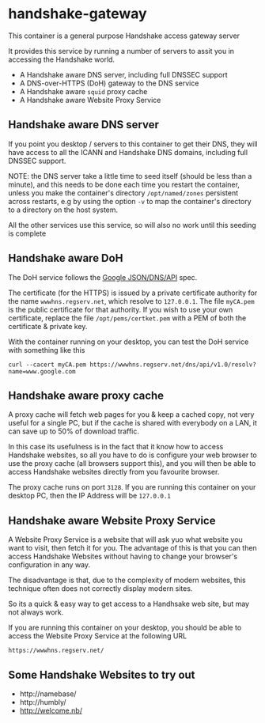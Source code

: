 # handshake-gateway

This container is a general purpose Handshake access gateway server

It provides this service by running a number of servers to assit you in accessing the Handshake world.

- A Handshake aware DNS server, including full DNSSEC support
- A DNS-over-HTTPS (DoH) gateway to the DNS service
- A Handshake aware `squid` proxy cache
- A Handshake aware Website Proxy Service

## Handshake aware DNS server

If you point you desktop / servers to this container to get their DNS, they will have access to all the ICANN
and Handshake DNS domains, including full DNSSEC support. 

NOTE: the DNS server take a little time to seed itself (should be less than a minute), and this needs to be
done each time you restart the container, unless you make the container's directory `/opt/named/zones` persistent
across restarts, e.g by using the option `-v` to map the container's directory to a directory on the host system.

All the other services use this service, so will also no work until this seeding is complete


## Handshake aware DoH

The DoH service follows the [Google JSON/DNS/API](https://developers.google.com/speed/public-dns/docs/doh/json) spec.

The certificate (for the HTTPS) is issued by a private certificate authority for the name `wwwhns.regserv.net`, which resolve to `127.0.0.1`. The file `myCA.pem`
is the public certificate for that authority. If you wish to use your own certificate, replace the file `/opt/pems/certket.pem`
with a PEM of both the certificate & private key.

With the container running on your desktop, you can test the DoH service with something like this

    curl --cacert myCA.pem https://wwwhns.regserv.net/dns/api/v1.0/resolv?name=www.google.com


## Handshake aware proxy cache

A proxy cache will fetch web pages for you & keep a cached copy, not very useful for a single PC, but if the cache is shared with
everybody on a LAN, it can save up to 50% of download traffic.

In this case its usefulness is in the fact that it know how to access Handshake websites, so all you have to do is configure your web
browser to use the proxy cache (all browsers support this), and you will then be able to access Handshake websites directly from
you favourite browser.

The proxy cache runs on port `3128`. If you are running this container on your desktop PC, then the IP Address will be `127.0.0.1`


## Handshake aware Website Proxy Service

A Website Proxy Service is a website that will ask yuo what website you want to visit, then fetch it for you. The advantage of this
is that you can then access Handshake Websites without having to change your browser's configuration in any way.

The disadvantage is that, due to the complexity of modern websites, this technique often does not correctly display modern sites.

So its a quick & easy way to get access to a Handhsake web site, but may not always work.

If you are running this container on your desktop, you should be able to access the Website Proxy Service at the following URL

	https://wwwhns.regserv.net/


## Some Handshake Websites to try out

- http://namebase/
- http://humbly/
- http://welcome.nb/
